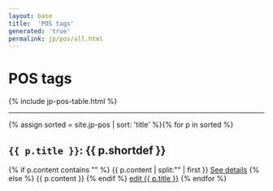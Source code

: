 ```yaml
---
layout: base
title:  'POS tags'
generated: 'true'
permalink: jp/pos/all.html
---
```


# POS tags

{% include jp-pos-table.html %}

----------

{% assign sorted = site.jp-pos | sort: 'title' %}{% for p in sorted %}
<a id="al-jp-pos/{{ p.title }}" class="al-dest"/>
<h2><code>{{ p.title }}</code>: {{ p.shortdef }}</h2>
{% if p.content contains "<!--details-->" %}    
{{ p.content | split:"<!--details-->" | first }}
<a href="{{ p.title }}" class="al-doc">See details</a>
{% else %}
{{ p.content }}
{% endif %}
<a href="{{ site.git_edit }}/{% if p.collection %}{{ p.relative_path }}{% else %}{{ p.path }}{% endif %}" target="#">edit {{ p.title }}</a>
{% endfor %}
